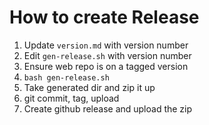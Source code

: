 # How to create Release
1. Update `version.md` with version number
2. Edit `gen-release.sh` with version number
3. Ensure web repo is on a tagged version
4. `bash gen-release.sh`
5. Take generated dir and zip it up
6. git commit, tag, upload
7. Create github release and upload the zip